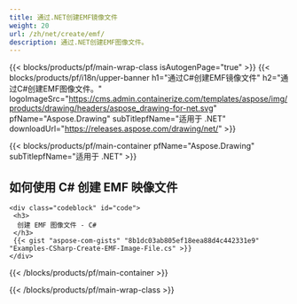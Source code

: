 ```yaml
---
title: 通过.NET创建EMF镜像文件
weight: 20
url: /zh/net/create/emf/
description: 通过.NET创建EMF图像文件。
---
```


{{< blocks/products/pf/main-wrap-class isAutogenPage="true" >}}
{{< blocks/products/pf/i18n/upper-banner h1="通过C#创建EMF镜像文件" h2="通过C#创建EMF图像文件。" logoImageSrc="https://cms.admin.containerize.com/templates/aspose/img/products/drawing/headers/aspose_drawing-for-net.svg" pfName="Aspose.Drawing" subTitlepfName="适用于 .NET" downloadUrl="https://releases.aspose.com/drawing/net/" >}}

{{< blocks/products/pf/main-container pfName="Aspose.Drawing" subTitlepfName="适用于 .NET" >}}

<h2>如何使用 C# 创建 EMF 映像文件</h2>

    <div class="codeblock" id="code">
     <h3>
      创建 EMF 图像文件 - C#
     </h3>
     {{< gist "aspose-com-gists" "8b1dc03ab805ef18eea88d4c442331e9" "Examples-CSharp-Create-EMF-Image-File.cs" >}}
    </div>

{{< /blocks/products/pf/main-container >}}


{{< /blocks/products/pf/main-wrap-class >}}
